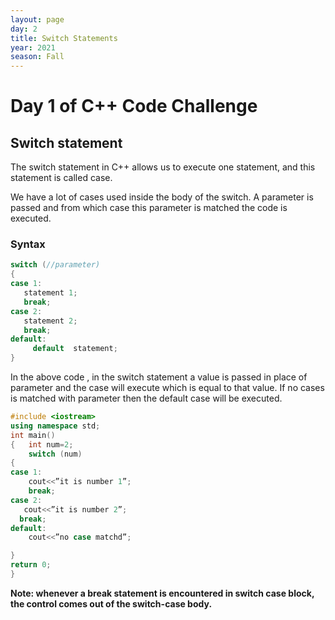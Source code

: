```yaml
---
layout: page
day: 2
title: Switch Statements
year: 2021
season: Fall
---
```


# Day 1 of C++ Code Challenge

## Switch statement

The switch statement in C++ allows us to execute one statement, and this statement is called case.

We have a lot of cases used inside the body of the switch. A parameter  is passed and from which case this parameter is matched the code is executed.

### Syntax

```cpp
switch (//parameter)
{
case 1:
   statement 1; 
   break;
case 2:
   statement 2;
   break;
default: 
     default  statement;
}
```

In the above code , in the switch statement a value is passed in place of parameter and the case will execute which is equal to that value.
If no cases is matched with parameter then the default case will be executed.

```cpp
#include <iostream>
using namespace std;
int main()
{   int num=2;
    switch (num)
{
case 1:
    cout<<”it is number 1”;
    break;
case 2:
   cout<<”it is number 2”;
  break;
default:
    cout<<”no case matchd”;

}
return 0;
}
```

**Note: whenever a break statement is encountered in switch case block, the control comes out of the switch-case body.**
